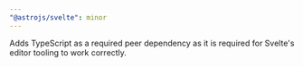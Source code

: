 ```yaml
---
"@astrojs/svelte": minor
---
```


Adds TypeScript as a required peer dependency as it is required for Svelte's editor tooling to work correctly.

